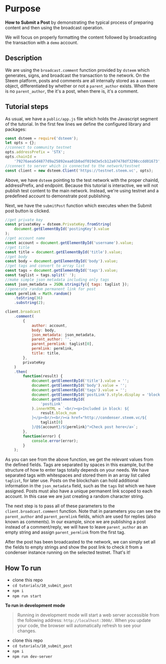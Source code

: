# Purpose

**How to Submit a Post** by demonstrating the typical process of preparing content and then using the broadcast operation.

We will focus on properly formatting the content followed by broadcasting the transaction with a `demo` account.

## Description

We are using the `broadcast.comment` function provided by `dsteem` which generates, signs, and broadcast the transaction to the network.  On the Steem platform, posts and comments are all internally stored as a `comment` object, differentiated by whether or not a `parent_author` exists.  When there is no `parent_author`, the it's a post, when there is, it's a comment.

## Tutorial steps

As usual, we have a `public/app.js` file which holds the Javascript segment of the tutorial.  In the first few lines we define the configured library and packages:

```javascript
const dsteem = require('dsteem');
let opts = {};
//connect to community testnet
opts.addressPrefix = 'STX';
opts.chainId =
    '79276aea5d4877d9a25892eaa01b0adf019d3e5cb12a97478df3298ccdd01673';
//connect to server which is connected to the network/testnet
const client = new dsteem.Client('https://testnet.steem.vc', opts);
```

Above, we have `dsteem` pointing to the test network with the proper chainId, addressPrefix, and endpoint.  Because this tutorial is interactive, we will not publish test content to the main network.  Instead, we're using testnet and a predefined account to demonstrate post publishing.

Next, we have the `submitPost` function which executes when the Submit post button is clicked.

```javascript
//get private key
const privateKey = dsteem.PrivateKey.fromString(
    document.getElementById('postingKey').value
);
//get account name
const account = document.getElementById('username').value;
//get title
const title = document.getElementById('title').value;
//get body
const body = document.getElementById('body').value;
//get tags and convert to array list
const tags = document.getElementById('tags').value;
const taglist = tags.split(' ');
//make simple json metadata including only tags
const json_metadata = JSON.stringify({ tags: taglist });
//generate random permanent link for post
const permlink = Math.random()
    .toString(36)
    .substring(2);

client.broadcast
    .comment(
        {
            author: account,
            body: body,
            json_metadata: json_metadata,
            parent_author: '',
            parent_permlink: taglist[0],
            permlink: permlink,
            title: title,
        },
        privateKey
    )
    .then(
        function(result) {
            document.getElementById('title').value = '';
            document.getElementById('body').value = '';
            document.getElementById('tags').value = '';
            document.getElementById('postLink').style.display = 'block';
            document.getElementById(
                'postLink'
            ).innerHTML = `<br/><p>Included in block: ${
                result.block_num
            }</p><br/><br/><a href="http://condenser.steem.vc/${
                taglist[0]
            }/@${account}/${permlink}">Check post here</a>`;
        },
        function(error) {
            console.error(error);
        }
    );
```

As you can see from the above function, we get the relevant values from the defined fields.  Tags are separated by spaces in this example, but the structure of how to enter tags totally depends on your needs.  We have separated tags with whitespaces and stored them in an array list called `taglist`, for later use. Posts on the blockchain can hold additional information in the `json_metadata` field, such as the `tags` list which we have assigned.  Posts must also have a unique permanent link scoped to each account.  In this case we are just creating a random character string.

The next step is to pass all of these parameters to the `client.broadcast.comment` function.  Note that in parameters you can see the `parent_author` and `parent_permlink` fields, which are used for replies (also known as comments).  In our example, since we are publishing a post instead of a comment/reply, we will have to leave `parent_author` as an empty string and assign `parent_permlink` from the first tag.

After the post has been broadcasted to the network, we can simply set all the fields to empty strings and show the post link to check it from a condenser instance running on the selected testnet.  That's it!

## How To run

*   clone this repo
*   `cd tutorials/10_submit_post`
*   `npm i`
*   `npm run start`

**To run in development mode**

> Running in development mode will start a web server accessible from the following address: `http://localhost:3000/`.  When you update your code, the browser will automatically refresh to see your changes.

*   clone this repo
*   `cd tutorials/10_submit_post`
*   `npm i`
*   `npm run dev-server`
